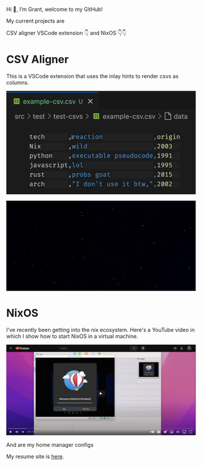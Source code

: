 Hi 👋, I’m Grant, welcome to my GitHub!

My current projects are 

CSV aligner VSCode extension 👇 and
NixOS 👇👇

# CSV Aligner

This is a VSCode extension that uses the inlay hints to
render csvs as columns.

![](deleting-columns.gif)

![git](csv-aligner1.gif)

# NixOS

I've recently been getting into
the nix ecosystem. Here's
a YouTube video in which I show how to start NixOS
in a virtual machine. 

[![Demo Video](nix-YT-link.png)](https://www.youtube.com/watch?v=cqwawmDEX8c)

And []() are my home manager configs

My resume site is [here](https://github.com/GSmithApps/home-manager-config).

